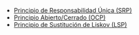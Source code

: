 * [Principio de Responsabilidad Única (SRP)](SRP.md)
* [Principio Abierto/Cerrado (OCP)](OCP.md)
* [Principio de Sustitución de Liskov (LSP)](LSP.md)